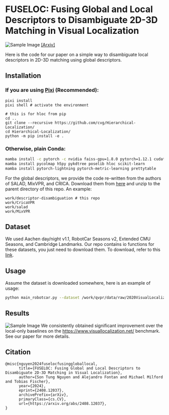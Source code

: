 # FUSELOC: Fusing Global and Local Descriptors to Disambiguate 2D-3D Matching in Visual Localization
![Sample Image](paper/overview.png)
[[Arxiv]](https://arxiv.org/abs/2408.12037)

Here is the code for our paper on a simple way to disambiguate local descriptors in 2D-3D matching using global descriptors.

## Installation

### If you are using [Pixi](https://pixi.sh/latest/installation/) (Recommended):
```shell
pixi install
pixi shell # activate the environment

# this is for hloc from pip
cd ..
git clone --recursive https://github.com/cvg/Hierarchical-Localization/
cd Hierarchical-Localization/
python -m pip install -e .
```

### Otherwise, plain Conda:
```bash
mamba install -c pytorch -c nvidia faiss-gpu=1.8.0 pytorch=1.12.1 cudatoolkit=11.2 pytorch-cuda=11 numpy
mamba install pycolmap h5py pykdtree poselib hloc scikit-learn
mamba install pytorch-lightning pytorch-metric-learning prettytable
```
For the global descriptors, we provide the code re-written from the authors of SALAD, MixVPR, and CRICA. Download them from [here](https://drive.google.com/file/d/1AKbCzmEbWDne1Pr2ExtsOuDE1oZibhmR/view?usp=sharing) and unzip to the parent directory of this repo. An example:
```shell
work/descriptor-disambiguation # this repo
work/CricaVPR
work/salad
work/MixVPR
```

## Dataset
We used Aachen day/night v1.1, RobotCar Seasons v2, Extended CMU Seasons, and Cambridge Landmarks. Our repo contains io functions for these datasets, you just need to download them. To download, refer to this [link](https://github.com/cvg/Hierarchical-Localization/tree/master/hloc/pipelines).

## Usage

Assume the dataset is downloaded somewhere, here is an example of usage:
```bash
python main_robotcar.py --dataset /work/qvpr/data/raw/2020VisualLocalization/RobotCar-Seasons --local_desc "d2net" --local_desc_dim 512 --global_desc "salad" --global_desc_dim 8448 --use_global 1 --convert 1
```

## Results

![Sample Image](paper/matches_comparision_out.jpg)
We consistently obtained significant improvement over the local-only baselines on the https://www.visuallocalization.net/ benchmark. See our paper for more details.

## Citation
```
@misc{nguyen2024fuselocfusinggloballocal,
      title={FUSELOC: Fusing Global and Local Descriptors to Disambiguate 2D-3D Matching in Visual Localization}, 
      author={Son Tung Nguyen and Alejandro Fontan and Michael Milford and Tobias Fischer},
      year={2024},
      eprint={2408.12037},
      archivePrefix={arXiv},
      primaryClass={cs.CV},
      url={https://arxiv.org/abs/2408.12037}, 
}
```